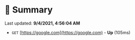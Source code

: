 # 📖 Summary
Last updated: **9/4/2021, 4:56:04 AM**

- `GET` [https://google.com](https://google.com) - **Up** (105ms)
